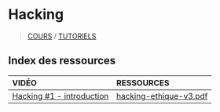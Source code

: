# Hacking

> [COURS](https://www.youtube.com/playlist?list=PLrSOXFDHBtfFTu6-vUc7lejdp0ls8loq2) / [TUTORIELS](https://www.youtube.com/playlist?list=PLrSOXFDHBtfHIzX18zg86FjcrXBzMzFj0)

## Index des ressources

|VIDÉO|RESSOURCES|
|:--|:--|
|[Hacking #1 - introduction](https://youtu.be/IsAIGWJ82tc)|[hacking-ethique-v3.pdf](https://github.com/jasonchampagne/FormationVideo/blob/master/Ressources/Hacking/hacking-ethique-v3.pdf)|

